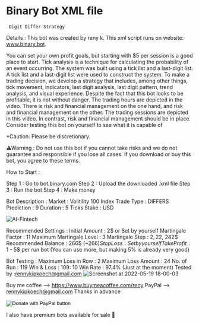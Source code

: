 # Binary Bot XML file 
     Digit Differ Strategy 
Details : This bot was created by reny k. This xml script runs on website: www.binary.bot.

You can set your own profit goals, but starting with $5 per session is a good place to start.
Tick analysis is a technique for calculating the probability of an event occurring. 
The system was built using a tick list and a last-digit list.
A tick list and a last-digit list were used to construct the system. 
To make a trading decision, we develop a strategy that includes, among other things, tick movement, indicators, last digit analysis, last digit pattern, trend analysis, and visual experience.
Despite the fact that this bot looks to be profitable, it is not without danger. The trading hours are depicted in the video. There is risk and financial management on the one hand, and risk and financial management on the other. 
The trading sessions are depicted in this video.
 In contrast, risk and financial management should be in place. Consider testing this bot on yourself to see what it is capable of

*Caution: Please be discretionary.

⚠Warning : Do not use this bot if you cannot take risks and we do not guarantee and responsible if you lose all cases. If you download or buy this bot, you agree to these terms.

  How to Start :

Step 1 : Go to bot.binary.com
Step 2 : Upload the downloaded .xml file
Step 3 : Run the bot
Step 4 : Make money

Bot Description :
Market : Volitility 100 Index
Trade Type : DIFFERS
Prediction : 9
Duration : 5 Ticks
Stake : USD

![AI-Fintech](https://user-images.githubusercontent.com/57016982/170944162-b0775598-289a-49a3-85c6-2c0af545741c.jpg)



Recommended Settings :
Initial Amount : 2$ or Set by yourself
Martingale Factor : 11
Maximum Martingale Level : 3
Martingale Step : 2$, 22$, 242$
Recommended Balance : 266$ (~266$)
Stop Loss : Set by yourself
Take Profit : 1$ - 5$ per run bot (You can use more, but making 5% is already very good)

Bot Testing :
Maximum Loss in Row : 2
Maximum Loss Amount : 24
No. of Run : 119
Win & Loss : 109: 10
Win Rate : 97.4% (Just at the moment)
Tested by :rennykipkoech@gmail.com
![Screenshot at 2022-05-19 18-00-03](https://user-images.githubusercontent.com/57016982/171208201-7e418444-26ab-4ece-b5f1-f278731c1f46.png)

Buy me coffee --> https://www.buymeacoffee.com/reny
PayPal --> rennykipkoech@gmail.com
Thanks in advance



<form action="https://www.paypal.com/donate" method="post" target="_top">
<input type="hidden" name="hosted_button_id" value="4R7Y853ARZGB2" />
<input type="image" src="https://www.paypalobjects.com/en_US/i/btn/btn_donate_SM.gif" border="0" name="submit" title="PayPal - The safer, easier way to pay online!" alt="Donate with PayPal button" />
<img alt="" border="0" src="https://www.paypal.com/en_KE/i/scr/pixel.gif" width="1" height="1" />
</form>


I also have premium bots available for sale 💸 
